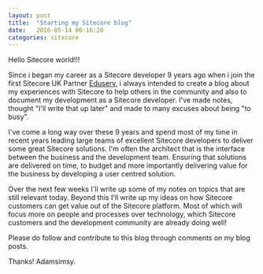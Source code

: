 ```yaml
---
layout: post
title:  "Starting my Sitecore blog"
date:   2016-05-14 00:16:20
categories: sitecore
---
```

Hello Sitecore world!!! 

Since i began my career as a Sitecore developer 9 years ago when i join the first Sitecore UK Partner [Eduserv], i always intended to create a blog about my experiences with Sitecore to help others in the community and also to document my development as a Sitecore developer. I've made notes, thought "I'll write that up later" and made to many excuses about being "to busy".

I've come a long way over these 9 years and spend most of my time in recent years leading large teams of excellent Sitecore developers to deliver some great Sitecore solutions. I'm often the architect that is the interface between the business and the development team. Ensuring that solutions are delivered on time, to budget and more importantly delivering value for the business by developing a user centred solution.

Over the next few weeks I'll write up some of my notes on topics that are still relevant today. Beyond this I'll write up my ideas on how Sitecore customers can get value out of the Sitecore platform. Most of which will focus more on people and processes over technology, which Sitecore customers and the development community are already doing well! 

Please do follow and contribute to this blog through comments on my blog posts.

Thanks! Adamsimsy.

[eduserv]: http://www.eduserv.org.uk
